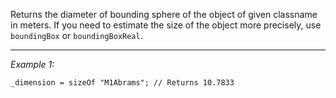 Returns the diameter of bounding sphere of the object of given classname in meters. If you need to estimate the size of the object more precisely, use `boundingBox` or `boundingBoxReal`.


---
*Example 1:*
```sqf
_dimension = sizeOf "M1Abrams"; // Returns 10.7833
```